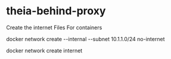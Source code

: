 # theia-behind-proxy

Create the internet Files For containers

docker network create --internal --subnet 10.1.1.0/24 no-internet

docker network create internet
